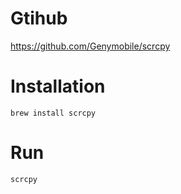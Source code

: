 
# Gtihub
https://github.com/Genymobile/scrcpy

# Installation
`brew install scrcpy`

# Run
`scrcpy`

